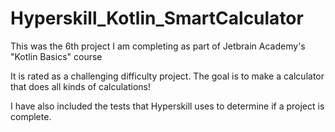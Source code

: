 # Hyperskill_Kotlin_SmartCalculator

This was the 6th project I am completing as part of Jetbrain Academy's "Kotlin Basics" course

It is rated as a challenging difficulty project. The goal is to make a calculator that does all kinds of calculations!

I have also included the tests that Hyperskill uses to determine if a project is complete.
